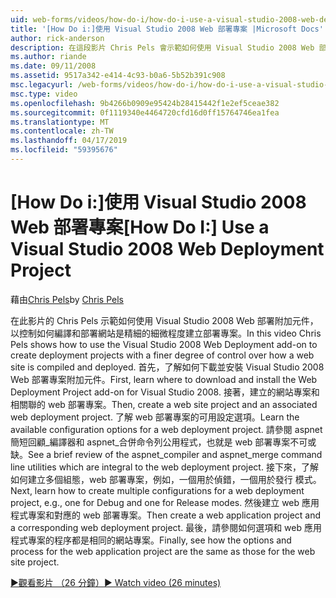 ```yaml
---
uid: web-forms/videos/how-do-i/how-do-i-use-a-visual-studio-2008-web-deployment-project
title: '[How Do i:]使用 Visual Studio 2008 Web 部署專案 |Microsoft Docs'
author: rick-anderson
description: 在這段影片 Chris Pels 會示範如何使用 Visual Studio 2008 Web 部署的附加元件，以更精細的程度的控制能力如何建立部署專案...
ms.author: riande
ms.date: 09/11/2008
ms.assetid: 9517a342-e414-4c93-b0a6-5b52b391c908
msc.legacyurl: /web-forms/videos/how-do-i/how-do-i-use-a-visual-studio-2008-web-deployment-project
msc.type: video
ms.openlocfilehash: 9b4266b0909e95424b28415442f1e2ef5ceae382
ms.sourcegitcommit: 0f1119340e4464720cfd16d0ff15764746ea1fea
ms.translationtype: MT
ms.contentlocale: zh-TW
ms.lasthandoff: 04/17/2019
ms.locfileid: "59395676"
---
```

# <a name="how-do-i-use-a-visual-studio-2008-web-deployment-project"></a><span data-ttu-id="7dfb3-103">[How Do i:]使用 Visual Studio 2008 Web 部署專案</span><span class="sxs-lookup"><span data-stu-id="7dfb3-103">[How Do I:] Use a Visual Studio 2008 Web Deployment Project</span></span>

<span data-ttu-id="7dfb3-104">藉由[Chris Pels](https://twitter.com/chrispels)</span><span class="sxs-lookup"><span data-stu-id="7dfb3-104">by [Chris Pels](https://twitter.com/chrispels)</span></span>

<span data-ttu-id="7dfb3-105">在此影片的 Chris Pels 示範如何使用 Visual Studio 2008 Web 部署附加元件，以控制如何編譯和部署網站是精細的細微程度建立部署專案。</span><span class="sxs-lookup"><span data-stu-id="7dfb3-105">In this video Chris Pels shows how to use the Visual Studio 2008 Web Deployment add-on to create deployment projects with a finer degree of control over how a web site is compiled and deployed.</span></span> <span data-ttu-id="7dfb3-106">首先，了解如何下載並安裝 Visual Studio 2008 Web 部署專案附加元件。</span><span class="sxs-lookup"><span data-stu-id="7dfb3-106">First, learn where to download and install the Web Deployment Project add-on for Visual Studio 2008.</span></span> <span data-ttu-id="7dfb3-107">接著，建立的網站專案和相關聯的 web 部署專案。</span><span class="sxs-lookup"><span data-stu-id="7dfb3-107">Then, create a web site project and an associated web deployment project.</span></span> <span data-ttu-id="7dfb3-108">了解 web 部署專案的可用設定選項。</span><span class="sxs-lookup"><span data-stu-id="7dfb3-108">Learn the available configuration options for a web deployment project.</span></span> <span data-ttu-id="7dfb3-109">請參閱 aspnet 簡短回顧\_編譯器和 aspnet\_合併命令列公用程式，也就是 web 部署專案不可或缺。</span><span class="sxs-lookup"><span data-stu-id="7dfb3-109">See a brief review of the aspnet\_compiler and aspnet\_merge command line utilities which are integral to the web deployment project.</span></span> <span data-ttu-id="7dfb3-110">接下來，了解如何建立多個組態，web 部署專案，例如，一個用於偵錯，一個用於發行 模式。</span><span class="sxs-lookup"><span data-stu-id="7dfb3-110">Next, learn how to create multiple configurations for a web deployment project, e.g., one for Debug and one for Release modes.</span></span> <span data-ttu-id="7dfb3-111">然後建立 web 應用程式專案和對應的 web 部署專案。</span><span class="sxs-lookup"><span data-stu-id="7dfb3-111">Then create a web application project and a corresponding web deployment project.</span></span> <span data-ttu-id="7dfb3-112">最後，請參閱如何選項和 web 應用程式專案的程序都是相同的網站專案。</span><span class="sxs-lookup"><span data-stu-id="7dfb3-112">Finally, see how the options and process for the web application project are the same as those for the web site project.</span></span>

[<span data-ttu-id="7dfb3-113">&#9654;觀看影片 （26 分鐘）</span><span class="sxs-lookup"><span data-stu-id="7dfb3-113">&#9654; Watch video (26 minutes)</span></span>](https://channel9.msdn.com/Blogs/ASP-NET-Site-Videos/how-do-i-use-a-visual-studio-2008-web-deployment-project)

